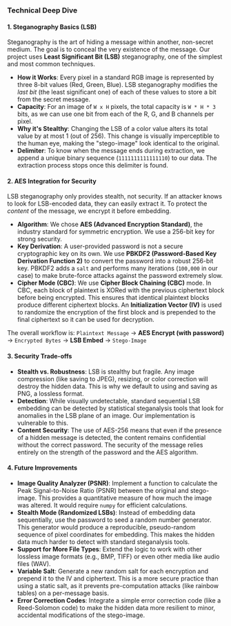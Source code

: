 ### Technical Deep Dive

#### 1. Steganography Basics (LSB)

Steganography is the art of hiding a message within another, non-secret medium. The goal is to conceal the very existence of the message. Our project uses **Least Significant Bit (LSB)** steganography, one of the simplest and most common techniques.

- **How it Works**: Every pixel in a standard RGB image is represented by three 8-bit values (Red, Green, Blue). LSB steganography modifies the *last bit* (the least significant one) of each of these values to store a bit from the secret message.
- **Capacity**: For an image of `W x H` pixels, the total capacity is `W * H * 3` bits, as we can use one bit from each of the R, G, and B channels per pixel.
- **Why it's Stealthy**: Changing the LSB of a color value alters its total value by at most 1 (out of 256). This change is visually imperceptible to the human eye, making the "stego-image" look identical to the original.
- **Delimiter**: To know when the message ends during extraction, we append a unique binary sequence (`1111111111111110`) to our data. The extraction process stops once this delimiter is found.

#### 2. AES Integration for Security

LSB steganography only provides stealth, not security. If an attacker knows to look for LSB-encoded data, they can easily extract it. To protect the *content* of the message, we encrypt it before embedding.

- **Algorithm**: We chose **AES (Advanced Encryption Standard)**, the industry standard for symmetric encryption. We use a 256-bit key for strong security.
- **Key Derivation**: A user-provided password is not a secure cryptographic key on its own. We use **PBKDF2 (Password-Based Key Derivation Function 2)** to convert the password into a robust 256-bit key. PBKDF2 adds a `salt` and performs many iterations (`100,000` in our case) to make brute-force attacks against the password extremely slow.
- **Cipher Mode (CBC)**: We use **Cipher Block Chaining (CBC)** mode. In CBC, each block of plaintext is XORed with the previous ciphertext block before being encrypted. This ensures that identical plaintext blocks produce different ciphertext blocks. An **Initialization Vector (IV)** is used to randomize the encryption of the first block and is prepended to the final ciphertext so it can be used for decryption.

The overall workflow is:
`Plaintext Message` -> **AES Encrypt (with password)** -> `Encrypted Bytes` -> **LSB Embed** -> `Stego-Image`

#### 3. Security Trade-offs

- **Stealth vs. Robustness**: LSB is stealthy but fragile. Any image compression (like saving to JPEG), resizing, or color correction will destroy the hidden data. This is why we default to using and saving as PNG, a lossless format.
- **Detection**: While visually undetectable, standard sequential LSB embedding can be detected by statistical steganalysis tools that look for anomalies in the LSB plane of an image. Our implementation is vulnerable to this.
- **Content Security**: The use of AES-256 means that even if the presence of a hidden message is detected, the content remains confidential without the correct password. The security of the message relies entirely on the strength of the password and the AES algorithm.

#### 4. Future Improvements

- **Image Quality Analyzer (PSNR)**: Implement a function to calculate the Peak Signal-to-Noise Ratio (PSNR) between the original and stego-image. This provides a quantitative measure of how much the image was altered. It would require `numpy` for efficient calculations.
- **Stealth Mode (Randomized LSBs)**: Instead of embedding data sequentially, use the password to seed a random number generator. This generator would produce a reproducible, pseudo-random sequence of pixel coordinates for embedding. This makes the hidden data much harder to detect with standard steganalysis tools.
- **Support for More File Types**: Extend the logic to work with other lossless image formats (e.g., BMP, TIFF) or even other media like audio files (WAV).
- **Variable Salt**: Generate a new random salt for each encryption and prepend it to the IV and ciphertext. This is a more secure practice than using a static salt, as it prevents pre-computation attacks (like rainbow tables) on a per-message basis.
- **Error Correction Codes**: Integrate a simple error correction code (like a Reed-Solomon code) to make the hidden data more resilient to minor, accidental modifications of the stego-image.
